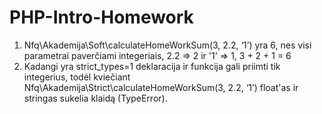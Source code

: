 # PHP-Intro-Homework
1. Nfq\Akademija\Soft\calculateHomeWorkSum(3, 2.2, ‘1’) yra 6, nes visi parametrai paverčiami integeriais, 2.2 => 2 ir '1' => 1, 3 + 2 + 1 = 6
2. Kadangi yra strict_types=1 deklaracija ir funkcija gali priimti tik integerius, todėl kviečiant  Nfq\Akademija\Strict\calculateHomeWorkSum(3, 2.2, ‘1’) float'as ir stringas sukelia klaidą (TypeError).

